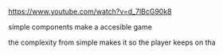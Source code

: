 https://www.youtube.com/watch?v=d_7lBcG90k8


simple components make a accesible game

the complexity from simple makes it so the player keeps on tha